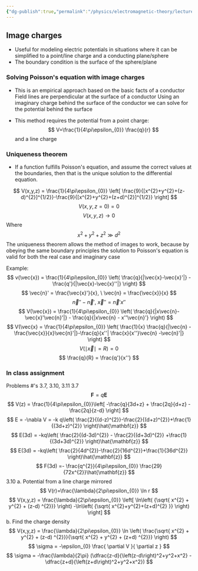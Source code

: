 ```yaml
---
{"dg-publish":true,"permalink":"/physics/electromagnetic-theory/lecture-notes/electrostatics/2024-01-29-method-of-image-charges/"}
---
```


## Image charges
- Useful for modeling electric potentials in situations where it can be simplified to a point/line charge and a conducting plane/sphere
- The boundary condition is the surface of the sphere/plane 
### Solving Poisson's equation with image charges
- This is an empirical approach based on the basic facts of a conductor
	Field lines are perpendicular at the surface of a conductor
	Using an imaginary charge behind the surface of the conductor we can solve for the potential behind the surface
	
- This method requires the potential from a point charge:
	$$
	V=\frac{1}{4\pi\epsilon_{0}} \frac{q}{r}
	$$
	and a line charge

### Uniqueness theorem
- If a function fulfills Poisson's equation, and assume the correct values at the boundaries, then that is the unique solution to the differential equation.


$$
V(x,y,z) = \frac{1}{4\pi\epsilon_{0}} \left[ \frac{9}{[x^{2}+y^{2}+(z-d)^{2}]^{1/2}}-\frac{9}{[x^{2}+y^{2}+(z+d)^{2}]^{1/2}} \right]
$$
$$
V(x,y,z=0) =0
$$
$$
V(x,y,z) \to 0 
$$
Where 
$$
x^{2}+y^{2}+z^{2} \gg d^{2}
$$
The uniqueness theorem allows the method of images to work, because by obeying the same boundary principles the solution to Poisson's equation is valid for both the real case and imaginary case

Example: 
$$
v(\vec{x}) = \frac{1}{4\pi\epsilon_{0}} \left(  \frac{q}{|\vec{x}-\vec{x}'|} - \frac{q'}{|\vec{x}-\vec{x}''|} \right)
$$
$$
\vec{n}' = \frac{\vec{x}'}{x}, \ \vec{n} = \frac{\vec{x}}{x}
$$
$$
\vec{n}'' -\vec{n}', \ \vec{x}'' =\vec{n}'x''
$$
$$
V(\vec{x}) = \frac{1}{4\pi\epsilon_{0}} \left( \frac{q}{|x\vec{n}-\vec{x}'\vec{n}'|} - \frac{q}{|x\vec{n} - x''\vec{n}'} \right)
$$
$$
V(\vec{x} = \frac{1}{4\pi\epsilon_{0}} \left( \frac{1}{x} \frac{q}{|\vec{n} - \frac{\vec{x}}{x}\vec{n}'|}-\frac{q}{x''| \frac{x}{x''}\vec{n} -\vec{n}'|} \right)
$$
$$
V(\mid \vec{x}\mid = R) = 0
$$
$$
\frac{q}{R} = \frac{q'}{x''}
$$
### In class assignment
Problems #'s 3.7, 3.10, 3.11
3.7
$$
\mathbf{F} = q\mathbf{E}
$$
$$
V(z) = \frac{1}{4\pi\epsilon_{0}}\left[ -\frac{q}{3d+z} + \frac{2q}{d+z} -\frac{2q}{z-d} \right]
$$
$$
E = -\nabla V = -k q\left( \frac{2}{(d-z)^{2}}-\frac{2}{(d+z)^{2}}+\frac{1}{(3d+z)^{2}} \right)\hat{\mathbf{z}}
$$
$$
E(3d) = -kq\left( \frac{2}{(d-3d)^{2}} - \frac{2}{(d+3d)^{2}} +\frac{1}{(3d+3d)^{2}} \right)\hat{\mathbf{z}}
$$
$$
E(3d) = -kq\left( \frac{2}{4d^{2}}-\frac{2}{16d^{2}}+\frac{1}{36d^{2}} \right)\hat{\mathbf{z}}
$$
$$
F(3d) =- \frac{q^{2}}{4\pi\epsilon_{0}} \frac{29}{72x^{2}}\hat{\mathbf{z}}
$$
3.10
a. Potential from a line charge mirrored 
$$
V(r)=\frac{\lambda}{2\pi\epsilon_{0}} \ln r
$$
$$
V(x,y,z) = \frac{\lambda}{2\pi\epsilon_{0}} \left[ \ln\left( {\sqrt{ x^{2} + y^{2}  + (z-d) ^{2}}} \right) -\ln\left( {\sqrt{ x^{2}+y^{2}+(z+d)^{2} }} \right) \right]
$$
b. Find the charge density
$$
V(x,y,z) = \frac{\lambda}{2\pi\epsilon_{0}} \ln \left( \frac{\sqrt{ x^{2} + y^{2}  + (z-d) ^{2}}}{\sqrt{ x^{2} + y^{2}  + (z+d) ^{2}}} \right)
$$
$$
\sigma = -\epsilon_{0} \frac{ \partial V }{ \partial z } 
$$
$$
\sigma = -\frac{\lambda}{2\pi} (\dfrac{z-d}{\left(z-d\right)^2+y^2+x^2} - \dfrac{z+d}{\left(z+d\right)^2+y^2+x^2})
$$






